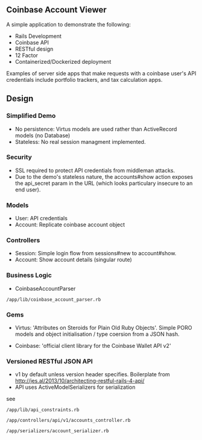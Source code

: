 ## Coinbase Account Viewer


A simple application to demonstrate the following:

- Rails Development
- Coinbase API
- RESTful design
- 12 Factor
- Containerized/Dockerized deployment

Examples of server side apps that make requests with a coinbase user's API credentials include portfolio trackers, and tax calculation apps. 

## Design

### Simplified Demo

- No persistence: Virtus models are used rather than ActiveRecord models (no Database)
- Stateless: No real session managment implemented.
 

### Security

- SSL required to protect API credentials from middleman attacks.
- Due to the demo's stateless nature, the accounts#show action exposes the api_secret param in the URL (which looks particulary insecure to an end user).

### Models

- User: API credentials
- Account: Replicate coinbase account object 

### Controllers

- Session: Simple login flow from sessions#new to account#show. 
- Account: Show account details (singular route)

### Business Logic

- CoinbaseAccountParser

`/app/lib/coinbase_account_parser.rb`

### Gems

- Virtus: 'Attributes on Steroids for Plain Old Ruby Objects'. Simple PORO models and object initialisation / type coersion from a JSON hash.

- Coinbase: 'official client library for the Coinbase Wallet API v2'

### Versioned RESTful JSON API

- v1 by default unless version header specifies. Boilerplate from http://jes.al/2013/10/architecting-restful-rails-4-api/
- API uses ActiveModelSerializers for serialization

see

`/app/lib/api_constraints.rb`

`/app/controllers/api/v1/accounts_controller.rb`

`/app/serializers/account_serializer.rb`






